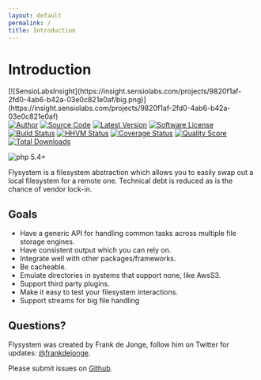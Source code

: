 ```yaml
---
layout: default
permalink: /
title: Introduction
---
```


# Introduction

<span style="float: left; margin: 0 10px 0 0;">
[![SensioLabsInsight](https://insight.sensiolabs.com/projects/9820f1af-2fd0-4ab6-b42a-03e0c821e0af/big.png)](https://insight.sensiolabs.com/projects/9820f1af-2fd0-4ab6-b42a-03e0c821e0af)
</span>

[![Author](http://img.shields.io/badge/author-@frankdejonge-blue.svg?style=flat-square)](https://twitter.com/frankdejonge)
[![Source Code](http://img.shields.io/badge/source-thephpleague/flysystem-blue.svg?style=flat-square)](https://github.com/thephpleague/flysystem)
[![Latest Version](https://img.shields.io/github/tag/thephpleague/flysystem.svg?style=flat-square)](https://github.com/thephpleague/flysystem/releases)
[![Software License](https://img.shields.io/badge/license-MIT-brightgreen.svg?style=flat-square)](https://github.com/thephpleague/flysystem/blob/master/LICENSE)
[![Build Status](https://img.shields.io/travis/thephpleague/flysystem/master.svg?style=flat-square)](https://travis-ci.org/thephpleague/flysystem)
[![HHVM Status](https://img.shields.io/hhvm/league/flysystem.svg?style=flat-square)](http://hhvm.h4cc.de/package/league/flysystem)
[![Coverage Status](https://img.shields.io/scrutinizer/coverage/g/thephpleague/flysystem.svg?style=flat-square)](https://scrutinizer-ci.com/g/thephpleague/flysystem/code-structure)
[![Quality Score](https://img.shields.io/scrutinizer/g/thephpleague/flysystem.svg?style=flat-square)](https://scrutinizer-ci.com/g/thephpleague/flysystem)
[![Total Downloads](https://img.shields.io/packagist/dt/league/flysystem.svg?style=flat-square)](https://packagist.org/packages/league/flysystem)

![php 5.4+](https://img.shields.io/badge/php-min%205.4-red.svg)

Flysystem is a filesystem abstraction which allows you to easily swap out a local filesystem for a remote one. Technical debt is reduced as is the chance of vendor lock-in.

## Goals

* Have a generic API for handling common tasks across multiple file storage engines.
* Have consistent output which you can rely on.
* Integrate well with other packages/frameworks.
* Be cacheable.
* Emulate directories in systems that support none, like AwsS3.
* Support third party plugins.
* Make it easy to test your filesystem interactions.
* Support streams for big file handling

## Questions?

Flysystem was created by Frank de Jonge, follow him on Twitter for updates: [@frankdejonge](http://twitter.com/frankdejonge).

Please submit issues on [Github](https://github.com/thephpleague/flysystem).
